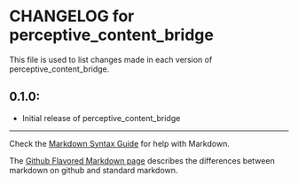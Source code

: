 # CHANGELOG for perceptive_content_bridge

This file is used to list changes made in each version of perceptive_content_bridge.

## 0.1.0:

* Initial release of perceptive_content_bridge

- - -
Check the [Markdown Syntax Guide](http://daringfireball.net/projects/markdown/syntax) for help with Markdown.

The [Github Flavored Markdown page](http://github.github.com/github-flavored-markdown/) describes the differences between markdown on github and standard markdown.
